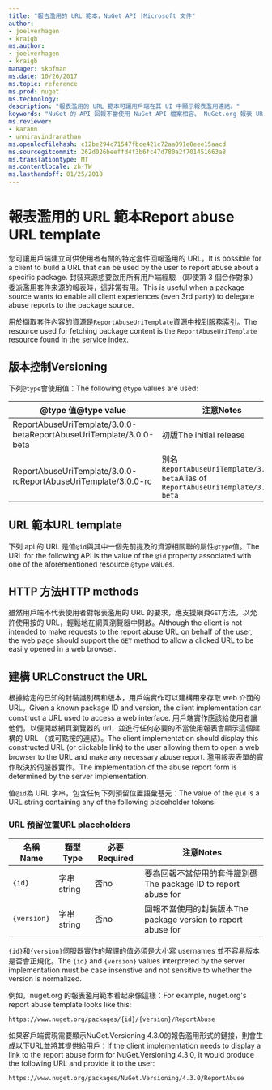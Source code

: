 ```yaml
---
title: "報告濫用的 URL 範本，NuGet API |Microsoft 文件"
author:
- joelverhagen
- kraigb
ms.author:
- joelverhagen
- kraigb
manager: skofman
ms.date: 10/26/2017
ms.topic: reference
ms.prod: nuget
ms.technology: 
description: "報表濫用的 URL 範本可讓用戶端在其 UI 中顯示報表濫用連結。"
keywords: "NuGet 的 API 回報不當使用 NuGet API 檔案相容、 NuGet.org 報表 URL 範本"
ms.reviewer:
- karann
- unniravindranathan
ms.openlocfilehash: c12be294c71547fbce421c72aa091e0eee15aacd
ms.sourcegitcommit: 262d026beeffd4f3b6fc47d780a2f701451663a8
ms.translationtype: MT
ms.contentlocale: zh-TW
ms.lasthandoff: 01/25/2018
---
```

# <a name="report-abuse-url-template"></a><span data-ttu-id="3fdac-104">報表濫用的 URL 範本</span><span class="sxs-lookup"><span data-stu-id="3fdac-104">Report abuse URL template</span></span>

<span data-ttu-id="3fdac-105">您可讓用戶端建立可供使用者有關的特定套件回報濫用的 URL。</span><span class="sxs-lookup"><span data-stu-id="3fdac-105">It is possible for a client to build a URL that can be used by the user to report abuse about a specific package.</span></span> <span data-ttu-id="3fdac-106">封裝來源想要啟用所有用戶端經驗 （即使第 3 個合作對象） 委派濫用套件來源的報表時，這非常有用。</span><span class="sxs-lookup"><span data-stu-id="3fdac-106">This is useful when a package source wants to enable all client experiences (even 3rd party) to delegate abuse reports to the package source.</span></span>

<span data-ttu-id="3fdac-107">用於擷取套件內容的資源是`ReportAbuseUriTemplate`資源中找到[服務索引](service-index.md)。</span><span class="sxs-lookup"><span data-stu-id="3fdac-107">The resource used for fetching package content is the `ReportAbuseUriTemplate` resource found in the [service index](service-index.md).</span></span>

## <a name="versioning"></a><span data-ttu-id="3fdac-108">版本控制</span><span class="sxs-lookup"><span data-stu-id="3fdac-108">Versioning</span></span>

<span data-ttu-id="3fdac-109">下列`@type`會使用值：</span><span class="sxs-lookup"><span data-stu-id="3fdac-109">The following `@type` values are used:</span></span>

<span data-ttu-id="3fdac-110">@type 值</span><span class="sxs-lookup"><span data-stu-id="3fdac-110">@type value</span></span>                       | <span data-ttu-id="3fdac-111">注意</span><span class="sxs-lookup"><span data-stu-id="3fdac-111">Notes</span></span>
--------------------------------- | -----
<span data-ttu-id="3fdac-112">ReportAbuseUriTemplate/3.0.0-beta</span><span class="sxs-lookup"><span data-stu-id="3fdac-112">ReportAbuseUriTemplate/3.0.0-beta</span></span> | <span data-ttu-id="3fdac-113">初版</span><span class="sxs-lookup"><span data-stu-id="3fdac-113">The initial release</span></span>
<span data-ttu-id="3fdac-114">ReportAbuseUriTemplate/3.0.0-rc</span><span class="sxs-lookup"><span data-stu-id="3fdac-114">ReportAbuseUriTemplate/3.0.0-rc</span></span>   | <span data-ttu-id="3fdac-115">別名`ReportAbuseUriTemplate/3.0.0-beta`</span><span class="sxs-lookup"><span data-stu-id="3fdac-115">Alias of `ReportAbuseUriTemplate/3.0.0-beta`</span></span>

## <a name="url-template"></a><span data-ttu-id="3fdac-116">URL 範本</span><span class="sxs-lookup"><span data-stu-id="3fdac-116">URL template</span></span>

<span data-ttu-id="3fdac-117">下列 api 的 URL 是值`@id`與其中一個先前提及的資源相關聯的屬性`@type`值。</span><span class="sxs-lookup"><span data-stu-id="3fdac-117">The URL for the following API is the value of the `@id` property associated with one of the aforementioned resource `@type` values.</span></span>

## <a name="http-methods"></a><span data-ttu-id="3fdac-118">HTTP 方法</span><span class="sxs-lookup"><span data-stu-id="3fdac-118">HTTP methods</span></span>

<span data-ttu-id="3fdac-119">雖然用戶端不代表使用者對報表濫用的 URL 的要求，應支援網頁`GET`方法，以允許使用按的 URL，輕鬆地在網頁瀏覽器中開啟。</span><span class="sxs-lookup"><span data-stu-id="3fdac-119">Although the client is not intended to make requests to the report abuse URL on behalf of the user, the web page should support the `GET` method to allow a clicked URL to be easily opened in a web browser.</span></span>

## <a name="construct-the-url"></a><span data-ttu-id="3fdac-120">建構 URL</span><span class="sxs-lookup"><span data-stu-id="3fdac-120">Construct the URL</span></span>

<span data-ttu-id="3fdac-121">根據給定的已知的封裝識別碼和版本，用戶端實作可以建構用來存取 web 介面的 URL。</span><span class="sxs-lookup"><span data-stu-id="3fdac-121">Given a known package ID and version, the client implementation can construct a URL used to access a web interface.</span></span> <span data-ttu-id="3fdac-122">用戶端實作應該給使用者讓他們，以便開啟網頁瀏覽器的 url，並進行任何必要的不當使用報表會顯示這個建構的 URL （或可點按的連結）。</span><span class="sxs-lookup"><span data-stu-id="3fdac-122">The client implementation should display this constructed URL (or clickable link) to the user allowing them to open a web browser to the URL and make any necessary abuse report.</span></span> <span data-ttu-id="3fdac-123">濫用報表表單的實作取決於伺服器實作。</span><span class="sxs-lookup"><span data-stu-id="3fdac-123">The implementation of the abuse report form is determined by the server implementation.</span></span>

<span data-ttu-id="3fdac-124">值`@id`為 URL 字串，包含任何下列預留位置語彙基元：</span><span class="sxs-lookup"><span data-stu-id="3fdac-124">The value of the `@id` is a URL string containing any of the following placeholder tokens:</span></span>

### <a name="url-placeholders"></a><span data-ttu-id="3fdac-125">URL 預留位置</span><span class="sxs-lookup"><span data-stu-id="3fdac-125">URL placeholders</span></span>

<span data-ttu-id="3fdac-126">名稱</span><span class="sxs-lookup"><span data-stu-id="3fdac-126">Name</span></span>        | <span data-ttu-id="3fdac-127">類型</span><span class="sxs-lookup"><span data-stu-id="3fdac-127">Type</span></span>    | <span data-ttu-id="3fdac-128">必要</span><span class="sxs-lookup"><span data-stu-id="3fdac-128">Required</span></span> | <span data-ttu-id="3fdac-129">注意</span><span class="sxs-lookup"><span data-stu-id="3fdac-129">Notes</span></span>
----------- | ------- | -------- | -----
`{id}`      | <span data-ttu-id="3fdac-130">字串</span><span class="sxs-lookup"><span data-stu-id="3fdac-130">string</span></span>  | <span data-ttu-id="3fdac-131">否</span><span class="sxs-lookup"><span data-stu-id="3fdac-131">no</span></span>       | <span data-ttu-id="3fdac-132">要為回報不當使用的套件識別碼</span><span class="sxs-lookup"><span data-stu-id="3fdac-132">The package ID to report abuse for</span></span>
`{version}` | <span data-ttu-id="3fdac-133">字串</span><span class="sxs-lookup"><span data-stu-id="3fdac-133">string</span></span>  | <span data-ttu-id="3fdac-134">否</span><span class="sxs-lookup"><span data-stu-id="3fdac-134">no</span></span>       | <span data-ttu-id="3fdac-135">回報不當使用的封裝版本</span><span class="sxs-lookup"><span data-stu-id="3fdac-135">The package version to report abuse for</span></span>

<span data-ttu-id="3fdac-136">`{id}`和`{version}`伺服器實作的解譯的值必須是大小寫 usernames 並不容易版本是否會正規化。</span><span class="sxs-lookup"><span data-stu-id="3fdac-136">The `{id}` and `{version}` values interpreted by the server implementation must be case insenstive and not sensitive to whether the version is normalized.</span></span>

<span data-ttu-id="3fdac-137">例如，nuget.org 的報表濫用範本看起來像這樣：</span><span class="sxs-lookup"><span data-stu-id="3fdac-137">For example, nuget.org's report abuse template looks like this:</span></span>

    https://www.nuget.org/packages/{id}/{version}/ReportAbuse

<span data-ttu-id="3fdac-138">如果客戶端實現需要顯示NuGet.Versioning 4.3.0的報告濫用形式的鏈接，則會生成以下URL並將其提供給用戶：</span><span class="sxs-lookup"><span data-stu-id="3fdac-138">If the client implementation needs to display a link to the report abuse form for NuGet.Versioning 4.3.0, it would produce the following URL and provide it to the user:</span></span>

    https://www.nuget.org/packages/NuGet.Versioning/4.3.0/ReportAbuse
